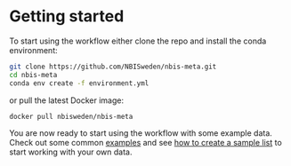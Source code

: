 # Getting started

To start using the workflow either clone the repo and install the conda environment:

```bash
git clone https://github.com/NBISweden/nbis-meta.git
cd nbis-meta
conda env create -f environment.yml
```
or pull the latest Docker image:

```bash
docker pull nbisweden/nbis-meta
```

You are now ready to start using the workflow with some example data. Check out some common [examples](https://github.com/NBISweden/nbis-meta/wiki/Examples) and see [how to create a sample list](https://github.com/NBISweden/nbis-meta/wiki/Defining-your-samples-in-the-sample-list) to start working with your own data.